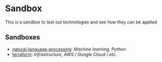 # Sandbox

This is a sandbox to test out technologies and see how they can be applied

## Sandboxes
- [natural-language-processing](sandboxes/natural-language-processing): _Machine learning, Python_
- [terraform](sandboxes/terraform): _Infrastructure, AWS / Google Cloud / etc._